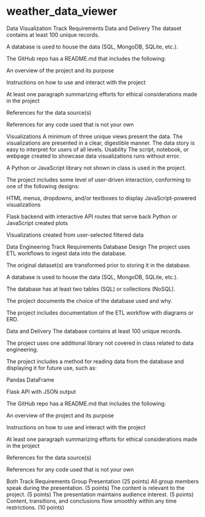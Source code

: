 # weather_data_viewer
Data Visualization Track Requirements 
Data and Delivery 
The dataset contains at least 100 unique records. 

A database is used to house the data (SQL, MongoDB, SQLite, etc.). 

The GitHub repo has a README.md that includes the following: 

An overview of the project and its purpose

Instructions on how to use and interact with the project

At least one paragraph summarizing efforts for ethical considerations made in the project

References for the data source(s)

References for any code used that is not your own

Visualizations 
A minimum of three unique views present the data. 
The visualizations are presented in a clear, digestible manner. 
The data story is easy to interpret for users of all levels. 
Usability 
The script, notebook, or webpage created to showcase data visualizations runs without error. 

A Python or JavaScript library not shown in class is used in the project. 

The project includes some level of user-driven interaction, conforming to one of the following designs: 

HTML menus, dropdowns, and/or textboxes to display JavaScript-powered visualizations

Flask backend with interactive API routes that serve back Python or JavaScript created plots

Visualizations created from user-selected filtered data

Data Engineering Track Requirements 
Database Design 
The project uses ETL workflows to ingest data into the database. 

The original dataset(s) are transformed prior to storing it in the database. 

A database is used to house the data (SQL, MongoDB, SQLite, etc.). 

The database has at least two tables (SQL) or collections (NoSQL). 

The project documents the choice of the database used and why. 

The project includes documentation of the ETL workflow with diagrams or ERD. 

Data and Delivery 
The database contains at least 100 unique records.

The project uses one additional library not covered in class related to data engineering. 

The project includes a method for reading data from the database and displaying it for future use, such as: 

Pandas DataFrame

Flask API with JSON output

The GitHub repo has a README.md that includes the following: 

An overview of the project and its purpose

Instructions on how to use and interact with the project

At least one paragraph summarizing efforts for ethical considerations made in the project

References for the data source(s)

References for any code used that is not your own

Both Track Requirements
Group Presentation (25 points)
All group members speak during the presentation. (5 points)
The content is relevant to the project. (5 points)
The presentation maintains audience interest. (5 points)
Content, transitions, and conclusions flow smoothly within any time restrictions. (10 points)
